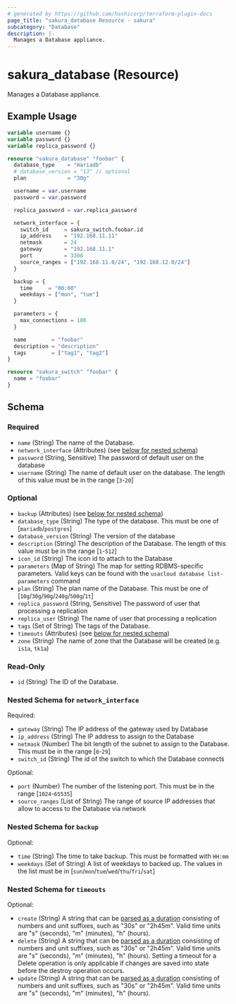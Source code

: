 ```yaml
---
# generated by https://github.com/hashicorp/terraform-plugin-docs
page_title: "sakura_database Resource - sakura"
subcategory: "Database"
description: |-
  Manages a Database appliance.
---
```


# sakura_database (Resource)

Manages a Database appliance.

## Example Usage

```terraform
variable username {}
variable password {}
variable replica_password {}

resource "sakura_database" "foobar" {
  database_type    = "mariadb"
  # database_version = "13" // optional
  plan             = "30g"

  username = var.username
  password = var.password

  replica_password = var.replica_password

  network_interface = {
    switch_id     = sakura_switch.foobar.id
    ip_address    = "192.168.11.11"
    netmask       = 24
    gateway       = "192.168.11.1"
    port          = 3306
    source_ranges = ["192.168.11.0/24", "192.168.12.0/24"]
  }

  backup = {
    time     = "00:00"
    weekdays = ["mon", "tue"]
  }

  parameters = {
    max_connections = 100
  }

  name        = "foobar"
  description = "description"
  tags        = ["tag1", "tag2"]
}

resource "sakura_switch" "foobar" {
  name = "foobar"
}
```

<!-- schema generated by tfplugindocs -->
## Schema

### Required

- `name` (String) The name of the Database.
- `network_interface` (Attributes) (see [below for nested schema](#nestedatt--network_interface))
- `password` (String, Sensitive) The password of default user on the database
- `username` (String) The name of default user on the database. The length of this value must be in the range [`3`-`20`]

### Optional

- `backup` (Attributes) (see [below for nested schema](#nestedatt--backup))
- `database_type` (String) The type of the database. This must be one of [`mariadb`/`postgres`]
- `database_version` (String) The version of the database
- `description` (String) The description of the Database. The length of this value must be in the range [`1`-`512`]
- `icon_id` (String) The icon id to attach to the Database
- `parameters` (Map of String) The map for setting RDBMS-specific parameters. Valid keys can be found with the `usacloud database list-parameters` command
- `plan` (String) The plan name of the Database. This must be one of [`10g`/`30g`/`90g`/`240g`/`500g`/`1t`]
- `replica_password` (String, Sensitive) The password of user that processing a replication
- `replica_user` (String) The name of user that processing a replication
- `tags` (Set of String) The tags of the Database.
- `timeouts` (Attributes) (see [below for nested schema](#nestedatt--timeouts))
- `zone` (String) The name of zone that the Database will be created (e.g. `is1a`, `tk1a`)

### Read-Only

- `id` (String) The ID of the Database.

<a id="nestedatt--network_interface"></a>
### Nested Schema for `network_interface`

Required:

- `gateway` (String) The IP address of the gateway used by Database
- `ip_address` (String) The IP address to assign to the Database
- `netmask` (Number) The bit length of the subnet to assign to the Database. This must be in the range [`8`-`29`]
- `switch_id` (String) The id of the switch to which the Database connects

Optional:

- `port` (Number) The number of the listening port. This must be in the range [`1024`-`65535`]
- `source_ranges` (List of String) The range of source IP addresses that allow to access to the Database via network


<a id="nestedatt--backup"></a>
### Nested Schema for `backup`

Optional:

- `time` (String) The time to take backup. This must be formatted with `HH:mm`
- `weekdays` (Set of String) A list of weekdays to backed up. The values in the list must be in [`sun`/`mon`/`tue`/`wed`/`thu`/`fri`/`sat`]


<a id="nestedatt--timeouts"></a>
### Nested Schema for `timeouts`

Optional:

- `create` (String) A string that can be [parsed as a duration](https://pkg.go.dev/time#ParseDuration) consisting of numbers and unit suffixes, such as "30s" or "2h45m". Valid time units are "s" (seconds), "m" (minutes), "h" (hours).
- `delete` (String) A string that can be [parsed as a duration](https://pkg.go.dev/time#ParseDuration) consisting of numbers and unit suffixes, such as "30s" or "2h45m". Valid time units are "s" (seconds), "m" (minutes), "h" (hours). Setting a timeout for a Delete operation is only applicable if changes are saved into state before the destroy operation occurs.
- `update` (String) A string that can be [parsed as a duration](https://pkg.go.dev/time#ParseDuration) consisting of numbers and unit suffixes, such as "30s" or "2h45m". Valid time units are "s" (seconds), "m" (minutes), "h" (hours).

